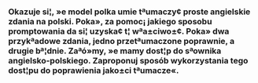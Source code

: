 ### Okazuje si¦, »e model polka umie tªumaczy¢ proste angielskie zdania na polski. Poka», za pomoc¡ jakiego sposobu promptowania da si¦ uzyska¢ t¦ wªa±ciwo±¢. Poka» dwa przykªadowe zdania, jedno przetªumaczone poprawnie, a drugie bª¦dnie. Zaªó»my, »e mamy dost¦p do sªownika angielsko-polskiego. Zaproponuj sposób wykorzystania tego dost¦pu do poprawienia jako±ci tªumacze«.